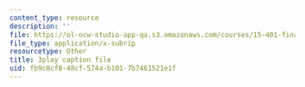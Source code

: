 ```yaml
---
content_type: resource
description: ''
file: https://ol-ocw-studio-app-qa.s3.amazonaws.com/courses/15-401-finance-theory-i-fall-2008/fb9c8cf848cf574ab1017b7461521e1f_4F1J5Q3DiaI.vtt
file_type: application/x-subrip
resourcetype: Other
title: 3play caption file
uid: fb9c8cf8-48cf-574a-b101-7b7461521e1f
---
```

